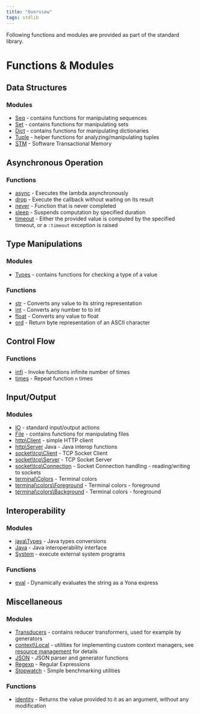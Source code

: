 ```yaml
---
title: "Overview"
tags: stdlib
---
```


Following functions and modules are provided as part of the standard library.

# Functions & Modules

## Data Structures
### Modules
* [Seq](seq.md) - contains functions for manipulating sequences
* [Set](set.md) - contains functions for manipulating sets
* [Dict](dict.md) - contains functions for manipulating dictionaries
* [Tuple](tuple.md) - helper functions for analyzing/manipulating tuples
* [STM](stm.md) - Software Transactional Memory


## Asynchronous Operation
### Functions
* [async](functions/async.md) - Executes the lambda asynchronously
* [drop](functions/drop.md) - Execute the callback without waiting on its result
* [never](functions/never.md) - Function that is never completed
* [sleep](functions/sleep.md) - Suspends computation by specified duration
* [timeout](functions/timeout.md) - Either the provided value is computed by the specified timeout, or a `:timeout` exception is raised


## Type Manipulations
### Modules
* [Types](types.md) - contains functions for checking a type of a value

### Functions
* [str](functions/str.md) - Converts any value to its string representation
* [int](functions/int.md) - Converts any number to to int
* [float](functions/float.md) - Converts any value to float
* [ord](functions/ord.md) - Return byte representation of an ASCII character

## Control Flow
### Functions
* [infi](functions/infi.md) - Invoke functions infinite number of times
* [times](functions/times.md) - Repeat function `n` times


## Input/Output
### Modules
* [IO](io.md) - standard input/output actions
* [File](file.md) - contains functions for manipulating files
* [http\Client](http/client.md) - simple HTTP client
* [http\Server](http/server.md) Java - Java interop functions
* [socket\tcp\Client](socket/tcp/client.md) - TCP Socket Client
* [socket\tcp\Server](socket/tcp/server.md) - TCP Socket Server
* [socket\tcp\Connection](socket/tcp/connection.md) - Socket Connection handling - reading/writing to sockets
* [terminal\Colors](terminal/colors.md) - Terminal colors
* [terminal\colors\Foreground](terminal/colors/foreground.md) - Terminal colors - foreground
* [terminal\colors\Background](terminal/colors/background.md) - Terminal colors - foreground


## Interoperability
### Modules
* [java\Types](java/types.md) - Java types conversions
* [Java](java.md) - Java interoperability interface
* [System](system.md) - execute external system programs

### Functions
* [eval](functions/eval.md) - Dynamically evaluates the string as a Yona express


## Miscellaneous
### Modules
* [Transducers](transducers.md) - contains reducer transformers, used for example by generators
* [context\Local](context/local.md) - utilities for implementing custom context managers, see [resource management](/features/resource-management.md) for details
* [JSON](json.md) - JSON parser and generator functions
* [Regexp](regexp.md) - Regular Expressions
* [Stopwatch](stopwatch.md) - Simple benchmarking utilities

### Functions
* [identity](functions/identity.md) - Returns the value provided to it as an argument, without any modification

